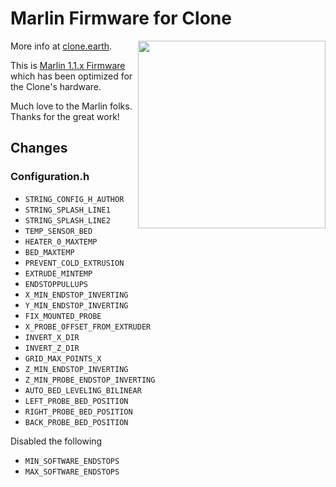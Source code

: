 # Marlin Firmware for Clone

More info at [clone.earth](http://www.clone.earth).
<img align="right" src="https://i.imgur.com/U9apCaa.jpg" height='300px'/>

This is [Marlin 1.1.x Firmware](https://github.com/MarlinFirmware/Marlin) which has been optimized for the Clone's hardware.

Much love to the Marlin folks. Thanks for the great work!

## Changes

### Configuration.h

* `STRING_CONFIG_H_AUTHOR`
* `STRING_SPLASH_LINE1`
* `STRING_SPLASH_LINE2`
* `TEMP_SENSOR_BED`
* `HEATER_0_MAXTEMP`
* `BED_MAXTEMP`
* `PREVENT_COLD_EXTRUSION`
* `EXTRUDE_MINTEMP`
* `ENDSTOPPULLUPS`
* `X_MIN_ENDSTOP_INVERTING`
* `Y_MIN_ENDSTOP_INVERTING`
* `FIX_MOUNTED_PROBE`
* `X_PROBE_OFFSET_FROM_EXTRUDER`
* `INVERT_X_DIR`
* `INVERT_Z_DIR`
* `GRID_MAX_POINTS_X`
* `Z_MIN_ENDSTOP_INVERTING`
* `Z_MIN_PROBE_ENDSTOP_INVERTING`
* `AUTO_BED_LEVELING_BILINEAR`
* `LEFT_PROBE_BED_POSITION`
* `RIGHT_PROBE_BED_POSITION`
* `BACK_PROBE_BED_POSITION`

Disabled the following

* `MIN_SOFTWARE_ENDSTOPS`
* `MAX_SOFTWARE_ENDSTOPS`
